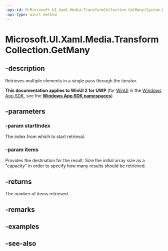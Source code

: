 ```yaml
---
-api-id: M:Microsoft.UI.Xaml.Media.TransformCollection.GetMany(System.UInt32,Microsoft.UI.Xaml.Media.Transform[])
-api-type: winrt method
---
```


<!-- Method syntax
public uint GetMany(System.UInt32 startIndex, Windows.UI.Xaml.Media.Transform[] items)
-->

# Microsoft.UI.Xaml.Media.TransformCollection.GetMany

## -description
Retrieves multiple elements in a single pass through the iterator.

**This documentation applies to WinUI 2 for UWP** (for [WinUI](/windows/apps/winui/winui3/) in the [Windows App SDK](/windows/apps/windows-app-sdk/), see the **[Windows App SDK namespaces](/windows/windows-app-sdk/api/winrt/)**).

## -parameters
### -param startIndex
The index from which to start retrieval.

### -param items
Provides the destination for the result. Size the initial array size as a "capacity" in order to specify how many results should be retrieved.

## -returns
The number of items retrieved.

## -remarks

## -examples

## -see-also

